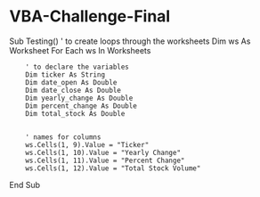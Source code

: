 # VBA-Challenge-Final
Sub Testing()
    ' to create loops through the worksheets
    Dim ws As Worksheet
    For Each ws In Worksheets
    
        ' to declare the variables
        Dim ticker As String
        Dim date_open As Double
        Dim date_close As Double
        Dim yearly_change As Double
        Dim percent_change As Double
        Dim total_stock As Double
        
        
        ' names for columns
        ws.Cells(1, 9).Value = "Ticker"
        ws.Cells(1, 10).Value = "Yearly Change"
        ws.Cells(1, 11).Value = "Percent Change"
        ws.Cells(1, 12).Value = "Total Stock Volume"
        
        
    
    
    
End Sub

